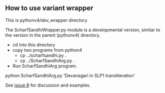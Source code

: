 ## How to use variant wrapper
This is pythonv4/dev_wrapper  directory

The ScharfSandhiWrapper.py module is a developmental version, similar to the
version in the parent (pythonv4) directory.

* cd into this directory
* copy two programs from python4
  * cp ../scharfsandhi.py .  
  * cp ../ScharfSandhiArg.py .
* Run ScharfSandhiArg program.  

python ScharfSandhiArg.py <C or E> <Y or N> 'Devanagari in SLP1 transliteration'


See [issue 8](https://github.com/funderburkjim/ScharfSandhi/issues/8)
for discussion and examples.

